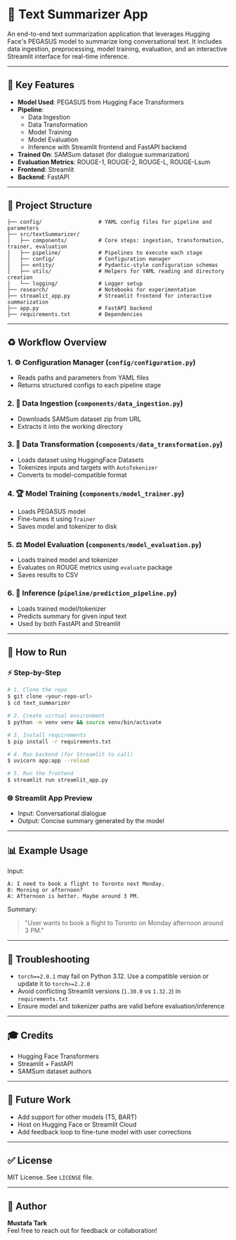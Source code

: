 # 📄 Text Summarizer App

An end-to-end text summarization application that leverages Hugging Face's PEGASUS model to summarize long conversational text. It includes data ingestion, preprocessing, model training, evaluation, and an interactive Streamlit interface for real-time inference.

---

## 🔧 Key Features

- **Model Used**: PEGASUS from Hugging Face Transformers
- **Pipeline**:
  - Data Ingestion
  - Data Transformation
  - Model Training
  - Model Evaluation
  - Inference with Streamlit frontend and FastAPI backend
- **Trained On**: SAMSum dataset (for dialogue summarization)
- **Evaluation Metrics**: ROUGE-1, ROUGE-2, ROUGE-L, ROUGE-Lsum
- **Frontend**: Streamlit
- **Backend**: FastAPI

---

## 🔹 Project Structure

```
├── config/                  # YAML config files for pipeline and parameters
├── src/textSummarizer/
│   ├── components/          # Core steps: ingestion, transformation, trainer, evaluation
│   ├── pipeline/            # Pipelines to execute each stage
│   ├── config/              # Configuration manager
│   ├── entity/              # Pydantic-style configuration schemas
│   ├── utils/               # Helpers for YAML reading and directory creation
│   └── logging/             # Logger setup
├── research/                # Notebooks for experimentation
├── streamlit_app.py         # Streamlit frontend for interactive summarization
├── app.py                   # FastAPI backend
├── requirements.txt         # Dependencies
```

---

## ♻️ Workflow Overview

### 1. ⚙️ Configuration Manager (`config/configuration.py`)
- Reads paths and parameters from YAML files
- Returns structured configs to each pipeline stage

### 2. 📁 Data Ingestion (`components/data_ingestion.py`)
- Downloads SAMSum dataset zip from URL
- Extracts it into the working directory

### 3. 🎨 Data Transformation (`components/data_transformation.py`)
- Loads dataset using HuggingFace Datasets
- Tokenizes inputs and targets with `AutoTokenizer`
- Converts to model-compatible format

### 4. 🏆 Model Training (`components/model_trainer.py`)
- Loads PEGASUS model
- Fine-tunes it using `Trainer`
- Saves model and tokenizer to disk

### 5. ⚖️ Model Evaluation (`components/model_evaluation.py`)
- Loads trained model and tokenizer
- Evaluates on ROUGE metrics using `evaluate` package
- Saves results to CSV

### 6. 🚀 Inference (`pipeline/prediction_pipeline.py`)
- Loads trained model/tokenizer
- Predicts summary for given input text
- Used by both FastAPI and Streamlit

---

## 🚪 How to Run

### ⚡ Step-by-Step
```bash
# 1. Clone the repo
$ git clone <your-repo-url>
$ cd text_summarizer

# 2. Create virtual environment
$ python -m venv venv && source venv/bin/activate

# 3. Install requirements
$ pip install -r requirements.txt

# 4. Run backend (for Streamlit to call)
$ uvicorn app:app --reload

# 5. Run the frontend
$ streamlit run streamlit_app.py
```

### 🌐 Streamlit App Preview
- Input: Conversational dialogue
- Output: Concise summary generated by the model

---

## 📊 Example Usage

Input:
```
A: I need to book a flight to Toronto next Monday.
B: Morning or afternoon?
A: Afternoon is better. Maybe around 3 PM.
```

Summary:
> "User wants to book a flight to Toronto on Monday afternoon around 3 PM."

---

## 🚫 Troubleshooting
- `torch==2.0.1` may fail on Python 3.12. Use a compatible version or update it to `torch>=2.2.0`
- Avoid conflicting Streamlit versions (`1.30.0` vs `1.32.2`) in `requirements.txt`
- Ensure model and tokenizer paths are valid before evaluation/inference

---

## 🎓 Credits
- Hugging Face Transformers
- Streamlit + FastAPI
- SAMSum dataset authors

---

## 🚀 Future Work
- Add support for other models (T5, BART)
- Host on Hugging Face or Streamlit Cloud
- Add feedback loop to fine-tune model with user corrections

---

## ✅ License
MIT License. See `LICENSE` file.

---

## 📢 Author
**Mustafa Tark**  
Feel free to reach out for feedback or collaboration!

